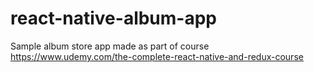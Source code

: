 # react-native-album-app
Sample album store app made as part of course https://www.udemy.com/the-complete-react-native-and-redux-course

